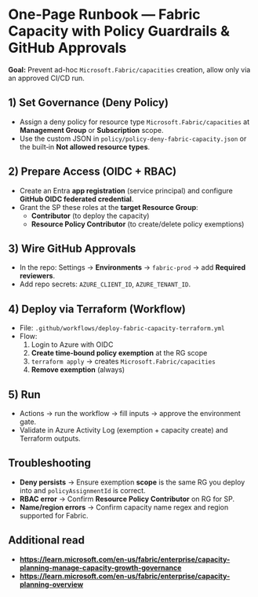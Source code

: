 
# One-Page Runbook — Fabric Capacity with Policy Guardrails & GitHub Approvals

**Goal:** Prevent ad-hoc `Microsoft.Fabric/capacities` creation, allow only via an approved CI/CD run.

## 1) Set Governance (Deny Policy)
- Assign a deny policy for resource type `Microsoft.Fabric/capacities` at **Management Group** or **Subscription** scope.
- Use the custom JSON in `policy/policy-deny-fabric-capacity.json` or the built‑in **Not allowed resource types**.

## 2) Prepare Access (OIDC + RBAC)
- Create an Entra **app registration** (service principal) and configure **GitHub OIDC federated credential**.
- Grant the SP these roles at the **target Resource Group**:
  - **Contributor** (to deploy the capacity)
  - **Resource Policy Contributor** (to create/delete policy exemptions)

## 3) Wire GitHub Approvals
- In the repo: Settings → **Environments** → `fabric-prod` → add **Required reviewers**.
- Add repo secrets: `AZURE_CLIENT_ID`, `AZURE_TENANT_ID`.

## 4) Deploy via Terraform (Workflow)
- File: `.github/workflows/deploy-fabric-capacity-terraform.yml`
- Flow:
  1. Login to Azure with OIDC
  2. **Create time‑bound policy exemption** at the RG scope
  3. `terraform apply` → creates `Microsoft.Fabric/capacities`
  4. **Remove exemption** (always)

## 5) Run
- Actions → run the workflow → fill inputs → approve the environment gate.
- Validate in Azure Activity Log (exemption + capacity create) and Terraform outputs.

## Troubleshooting
- **Deny persists** → Ensure exemption **scope** is the same RG you deploy into and `policyAssignmentId` is correct.
- **RBAC error** → Confirm **Resource Policy Contributor** on RG for SP.
- **Name/region errors** → Confirm capacity name regex and region supported for Fabric.

## Additional read
- **https://learn.microsoft.com/en-us/fabric/enterprise/capacity-planning-manage-capacity-growth-governance**
- **https://learn.microsoft.com/en-us/fabric/enterprise/capacity-planning-overview**
